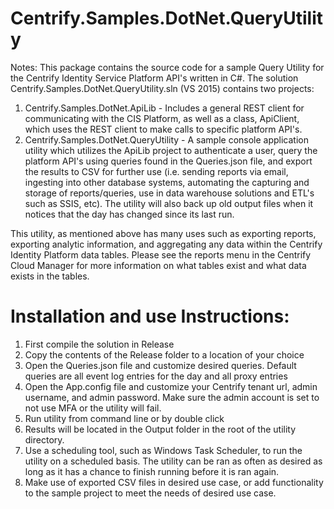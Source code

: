 # Centrify.Samples.DotNet.QueryUtility

Notes: This package contains the source code for a sample Query Utility for the Centrify Identity Service Platform API's written in C#.  The solution
Centrify.Samples.DotNet.QueryUtility.sln (VS 2015) contains two projects:
  1. Centrify.Samples.DotNet.ApiLib - Includes a general REST client for communicating with the CIS Platform, as well as
  a class, ApiClient, which uses the REST client to make calls to specific platform API's.
  2. Centrify.Samples.DotNet.QueryUtility - A sample console application utility which utilizes the ApiLib project to authenticate a user, 
  query the platform API's using queries found in the Queries.json file, and export the results to CSV for further use (i.e. sending reports via email, ingesting into other database systems, automating the capturing and storage of reports/queries, use in data warehouse solutions and ETL's such as SSIS, etc).
  The utility will also back up old output files when it notices that the day has changed since its last run.
  
  This utility, as mentioned above has many uses such as exporting reports, exporting analytic information, and aggregating any data within the Centrify Identity Platform data tables. 
  Please see the reports menu in the Centrify Cloud Manager for more information on what tables exist and what data exists in the tables.

# Installation and use Instructions:
 
1. First compile the solution in Release
2. Copy the contents of the Release folder to a location of your choice
3. Open the Queries.json file and customize desired queries. Default queries are all event log entries for the day and all proxy entries
4. Open the App.config file and customize your Centrify tenant url, admin username, and admin password. Make sure the admin account is set to not use MFA or the utility will fail.
5. Run utility from command line or by double click
6. Results will be located in the Output folder in the root of the utility directory.
7. Use a scheduling tool, such as Windows Task Scheduler, to run the utility on a scheduled basis. The utility can be ran as often as desired as long as it has a chance to finish running before it is ran again.
8. Make use of exported CSV files in desired use case, or add functionality to the sample project to meet the needs of desired use case.
   
